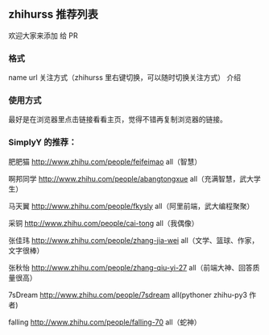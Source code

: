 ## zhihurss 推荐列表

欢迎大家来添加 给 PR

### 格式
name  url  关注方式（zhihurss 里右键切换，可以随时切换关注方式） 介绍

### 使用方式
最好是在浏览器里点击链接看看主页，觉得不错再复制浏览器的链接。

### SimplyY 的推荐：


肥肥猫 http://www.zhihu.com/people/feifeimao all（智慧）

啊邦同学 http://www.zhihu.com/people/abangtongxue all（充满智慧，武大学生）


马天翼 http://www.zhihu.com/people/fkysly all（阿里前端，武大编程聚聚）

采铜 http://www.zhihu.com/people/cai-tong all（我偶像）

张佳玮 http://www.zhihu.com/people/zhang-jia-wei all（文学、篮球、作家，文字很棒）

张秋怡 http://www.zhihu.com/people/zhang-qiu-yi-27 all（前端大神、回答质量很高）

7sDream http://www.zhihu.com/people/7sdream all(pythoner zhihu-py3 作者)

falling http://www.zhihu.com/people/falling-70 all（蛇神）
